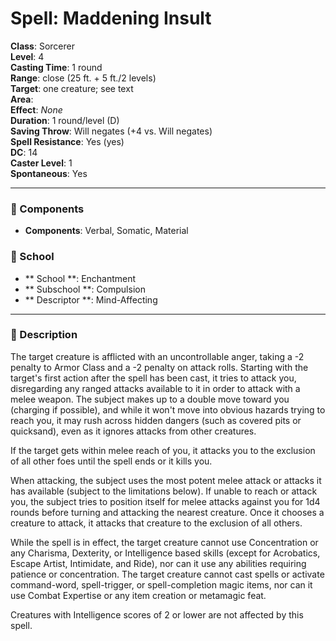 
# Spell: Maddening Insult
**Class**: Sorcerer  
**Level**: 4  
**Casting Time**: 1 round  
**Range**: close (25 ft. + 5 ft./2 levels)  
**Target**: one creature; see text  
**Area**:   
**Effect**: _None_  
**Duration**: 1 round/level (D)  
**Saving Throw**: Will negates (+4 vs. Will negates)  
**Spell Resistance**: Yes (yes)  
**DC**: 14  
**Caster Level**: 1  
**Spontaneous**: Yes

---

### 🔮 Components
- **Components**: Verbal, Somatic, Material

### 🏫 School
- ** School **: Enchantment
- ** Subschool **: Compulsion
- ** Descriptor **: Mind-Affecting
---

### 📜 Description
The target creature is afflicted with an uncontrollable anger, taking a -2 penalty to Armor Class and a -2 penalty on attack rolls. Starting with the target's first action after the spell has been cast, it tries to attack you, disregarding any ranged attacks available to it in order to attack with a melee weapon. The subject makes up to a double move toward you (charging if possible), and while it won't move into obvious hazards trying to reach you, it may rush across hidden dangers (such as covered pits or quicksand), even as it ignores attacks from other creatures. 

If the target gets within melee reach of you, it attacks you to the exclusion of all other foes until the spell ends or it kills you. 

When attacking, the subject uses the most potent melee attack or attacks it has available (subject to the limitations below). If unable to reach or attack you, the subject tries to position itself for melee attacks against you for 1d4 rounds before turning and attacking the nearest creature. Once it chooses a creature to attack, it attacks that creature to the exclusion of all others. 

While the spell is in effect, the target creature cannot use Concentration or any Charisma, Dexterity, or Intelligence based skills (except for Acrobatics, Escape Artist, Intimidate, and Ride), nor can it use any abilities requiring patience or concentration. The target creature cannot cast spells or activate command-word, spell-trigger, or spell-completion magic items, nor can it use Combat Expertise or any item creation or metamagic feat. 

Creatures with Intelligence scores of 2 or lower are not affected by this spell.
